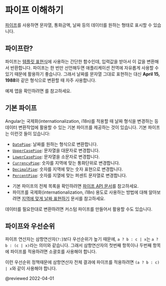 <!--
# Understanding Pipes
-->
# 파이프 이해하기

<!--
Use [pipes](guide/glossary#pipe "Definition of a pipe") to transform strings, currency amounts, dates, and other data for display.
-->
[파이프](guide/glossary#pipe "Definition of a pipe")를 사용하면 문자열, 통화금액, 날짜 등의 데이터를 원하는 형태로 표시할 수 있습니다.


<!--
## What is a pipe
-->
## 파이프란?

<!--
Pipes are simple functions to use in [template expressions](/guide/glossary#template-expression "Definition of template expression") to accept an input value and return a transformed value. Pipes are useful because you can use them throughout your application, while only declaring each pipe once.
For example, you would use a pipe to show a date as **April 15, 1988** rather than the raw string format.

<div class="alert is-helpful">

For the sample application used in this topic, see the <live-example name="pipes"></live-example>.

</div>
-->
파이프는 [템플릿 표현식](/guide/glossary#template-expression "Definition of template expression")에 사용하는 간단한 함수인데, 입력값을 받아서 이 값을 변환해서 반환합니다.
파이프는 한 번만 선언해두면 애플리케이션 전역에 자유롭게 사용할 수 있기 때문에 활용하기 좋습니다.
그래서 날짜를 문자열 그대로 표현하는 대신 **April 15, 1988**와 같은 형식으로 변환할 때 자주 사용합니다.

<div class="alert is-helpful">

예제 앱을 확인하려면 <live-example></live-example>를 참고하세요.

</div>


<!--
## Built-in pipes
-->
## 기본 파이프

<!--
Angular provides built-in pipes for typical data transformations, including transformations for internationalization (i18n), which use locale information to format data.
The following are commonly used built-in pipes for data formatting:

*   [`DatePipe`](api/common/DatePipe): Formats a date value according to locale rules.
*   [`UpperCasePipe`](api/common/UpperCasePipe): Transforms text to all upper case.
*   [`LowerCasePipe`](api/common/LowerCasePipe): Transforms text to all lower case.
*   [`CurrencyPipe`](api/common/CurrencyPipe): Transforms a number to a currency string, formatted according to locale rules.
*   [`DecimalPipe`](/api/common/DecimalPipe): Transforms a number into a string with a decimal point, formatted according to locale rules.
*   [`PercentPipe`](api/common/PercentPipe): Transforms a number to a percentage string, formatted according to locale rules.

<div class="alert is-helpful">

*   For a complete list of built-in pipes, see the [pipes API documentation](/api/common#pipes "Pipes API reference summary").
*   To learn more about using pipes for internationalization (i18n) efforts, see [formatting data based on locale][AioGuideI18nCommonFormatDataLocale].

</div>

Create pipes to encapsulate custom transformations and use your custom pipes in template expressions.
-->
Angular는 국제화(internationalization, i18n)를 적용할 때 날짜 형식을 변경하는 등 데이터 변환작업에 활용할 수 있는 기본 파이프를 제공하는 것이 있습니다.
기본 파이프는 이런것 들이 있습니다:

*   [`DatePipe`](api/common/DatePipe): 날짜를 원하는 형식으로 변환합니다.
*   [`UpperCasePipe`](api/common/UpperCasePipe): 문자열을 대문자로 변경합니다.
*   [`LowerCasePipe`](api/common/LowerCasePipe): 문자열을 소문자로 변경합니다.
*   [`CurrencyPipe`](api/common/CurrencyPipe): 숫자를 지역에 맞는 통화단위로 변경합니다.
*   [`DecimalPipe`](/api/common/DecimalPipe): 숫자를 지역에 맞는 숫자 표현으로 변경합니다.
*   [`PercentPipe`](api/common/PercentPipe): 숫자를 지열에 맞는 퍼센트 문자열로 변경합니다.

<div class="alert is-helpful">

*   기본 파이프의 전체 목록을 확인하려면 [파이프 API 문서](/api/common#pipes "Pipes API reference summary")를 참고하세요.
*   파이프를 국제화(internationalization, i18n) 용도로 사용하는 방법에 대해 알아보려면 [지역에 맞게 날짜 표현하기][AioGuideI18nCommonFormatDataLocale] 문서를 참고하세요.

</div>

데이터를 필요한대로 변환하려면 커스텀 파이프를 만들어서 활용할 수도 있습니다.


<!--
## Pipes and precedence
-->
## 파이프와 우선순위

<!--
The pipe operator has a higher precedence than the ternary operator (`?:`), which means `a ? b : c | x` is parsed as `a ? b : (c | x)`.
The pipe operator cannot be used without parentheses in the first and second operands of `?:`.

Due to precedence, if you want a pipe to apply to the result of a ternary, wrap the entire expression in parentheses; for example, `(a ? b : c) | x`.

<code-example path="pipes/src/app/precedence.component.html" region="precedence" header="src/app/precedence.component.html"></code-example>
-->
파이프 연산자는 삼항연산자(`?:`)보다 우선순위가 높기 때문에, `a ? b : c | x`는 `a ? b : (c | x)`라는 의미와 같습니다.
그래서 삼항연산자의 첫번째 항목이나 두번째 항목에 파이프를 적용하려면 소괄호를 사용해야 합니다.

이런 우선순위 정책때문에 삼항연산자 전체 결과에 파이프를 적용하려면 `(a ? b : c) | x`와 같이 사용해야 합니다.

<code-example path="pipes/src/app/precedence.component.html" region="precedence" header="src/app/precedence.component.html"></code-example>


<!-- links -->

[AioGuideI18nCommonFormatDataLocale]: guide/i18n-common-format-data-locale "Format data based on locale | Angular"

<!-- end links -->

@reviewed 2022-04-01
